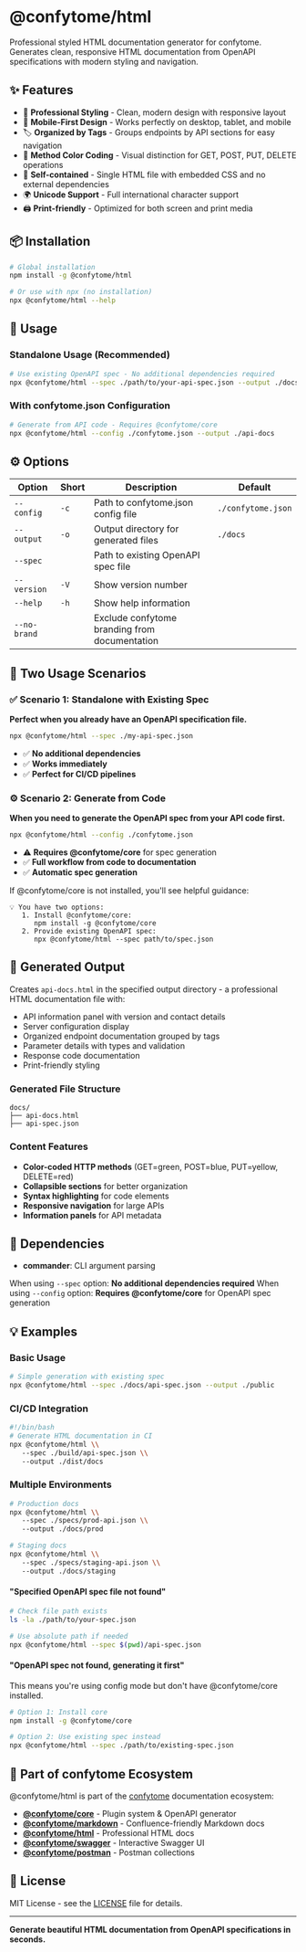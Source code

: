 # @confytome/html

Professional styled HTML documentation generator for confytome. Generates clean, responsive HTML documentation from OpenAPI specifications with modern styling and navigation.

## ✨ Features

- 🎨 **Professional Styling** - Clean, modern design with responsive layout
- 📱 **Mobile-First Design** - Works perfectly on desktop, tablet, and mobile
- 🏷️ **Organized by Tags** - Groups endpoints by API sections for easy navigation
- 🎯 **Method Color Coding** - Visual distinction for GET, POST, PUT, DELETE operations
- 📄 **Self-contained** - Single HTML file with embedded CSS and no external dependencies
- 🌍 **Unicode Support** - Full international character support
- 🖨️ **Print-friendly** - Optimized for both screen and print media

## 📦 Installation

```bash
# Global installation
npm install -g @confytome/html

# Or use with npx (no installation)
npx @confytome/html --help
```

## 🚀 Usage

### Standalone Usage (Recommended)
```bash
# Use existing OpenAPI spec - No additional dependencies required
npx @confytome/html --spec ./path/to/your-api-spec.json --output ./docs
```

### With confytome.json Configuration
```bash
# Generate from API code - Requires @confytome/core
npx @confytome/html --config ./confytome.json --output ./api-docs
```

## ⚙️ Options

| Option | Short | Description | Default |
|--------|-------|-------------|---------|
| `--config` | `-c` | Path to confytome.json config file | `./confytome.json` |
| `--output` | `-o` | Output directory for generated files | `./docs` |
| `--spec` |  | Path to existing OpenAPI spec file |  |
| `--version` | `-V` | Show version number |  |
| `--help` | `-h` | Show help information |  |
| `--no-brand` |  | Exclude confytome branding from documentation |  |

## 🎯 Two Usage Scenarios

### ✅ Scenario 1: Standalone with Existing Spec
**Perfect when you already have an OpenAPI specification file.**

```bash
npx @confytome/html --spec ./my-api-spec.json
```

- ✅ **No additional dependencies**
- ✅ **Works immediately**
- ✅ **Perfect for CI/CD pipelines**

### ⚙️ Scenario 2: Generate from Code
**When you need to generate the OpenAPI spec from your API code first.**

```bash
npx @confytome/html --config ./confytome.json
```

- ⚠️ **Requires @confytome/core** for spec generation
- ✅ **Full workflow from code to documentation**
- ✅ **Automatic spec generation**

If @confytome/core is not installed, you'll see helpful guidance:
```
💡 You have two options:
   1. Install @confytome/core:
      npm install -g @confytome/core
   2. Provide existing OpenAPI spec:
      npx @confytome/html --spec path/to/spec.json
```

## 📁 Generated Output

Creates `api-docs.html` in the specified output directory - a professional HTML documentation file with:
- API information panel with version and contact details
- Server configuration display
- Organized endpoint documentation grouped by tags
- Parameter details with types and validation
- Response code documentation
- Print-friendly styling

### Generated File Structure

```
docs/
├── api-docs.html
├── api-spec.json
```

### Content Features
- **Color-coded HTTP methods** (GET=green, POST=blue, PUT=yellow, DELETE=red)
- **Collapsible sections** for better organization
- **Syntax highlighting** for code elements
- **Responsive navigation** for large APIs
- **Information panels** for API metadata


## 🔧 Dependencies

- **commander**: CLI argument parsing

When using `--spec` option: **No additional dependencies required**
When using `--config` option: **Requires @confytome/core** for OpenAPI spec generation

## 💡 Examples

### Basic Usage

```bash
# Simple generation with existing spec
npx @confytome/html --spec ./docs/api-spec.json --output ./public
```

### CI/CD Integration

```bash
#!/bin/bash
# Generate HTML documentation in CI
npx @confytome/html \\
   --spec ./build/api-spec.json \\
   --output ./dist/docs
```

### Multiple Environments

```bash
# Production docs
npx @confytome/html \\
   --spec ./specs/prod-api.json \\
   --output ./docs/prod

# Staging docs
npx @confytome/html \\
   --spec ./specs/staging-api.json \\
   --output ./docs/staging
```


#### "Specified OpenAPI spec file not found"

```bash
# Check file path exists
ls -la ./path/to/your-spec.json

# Use absolute path if needed
npx @confytome/html --spec $(pwd)/api-spec.json
```

#### "OpenAPI spec not found, generating it first"

This means you're using config mode but don't have @confytome/core installed.

```bash
# Option 1: Install core
npm install -g @confytome/core

# Option 2: Use existing spec instead
npx @confytome/html --spec ./path/to/existing-spec.json
```

## 🌟 Part of confytome Ecosystem

@confytome/html is part of the [confytome](https://github.com/n-ae/confytome) documentation ecosystem:

- **[@confytome/core](https://npmjs.com/package/@confytome/core)** - Plugin system & OpenAPI generator
- **[@confytome/markdown](https://npmjs.com/package/@confytome/markdown)** - Confluence-friendly Markdown docs
- **[@confytome/html](https://npmjs.com/package/@confytome/html)** - Professional HTML docs
- **[@confytome/swagger](https://npmjs.com/package/@confytome/swagger)** - Interactive Swagger UI
- **[@confytome/postman](https://npmjs.com/package/@confytome/postman)** - Postman collections

## 📄 License

MIT License - see the [LICENSE](https://github.com/n-ae/confytome/blob/main/LICENSE) file for details.

---

**Generate beautiful HTML documentation from OpenAPI specifications in seconds.**
